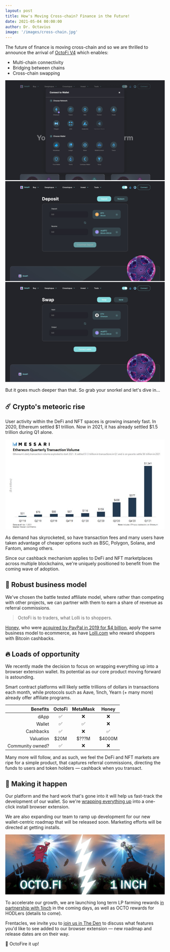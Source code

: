 ```yaml
---
layout: post
title: How's Moving Cross-chain? Finance in the Future!
date: 2021-05-04 00:00:00 
author: Dr. Octavius
image: '/images/cross-chain.jpg'
---
```


The future of finance is moving cross-chain and so we are thrilled to announce the arrival of [OctoFi V4](https://github.com/octofi/octofi-app-aquafarm/tree/v4.0) which enables:

- Multi-chain connectivity
- Bridging between chains
- Cross-chain swapping

<div class="gallery-box">
  <div class="gallery">
    <img src="/images/cross-1.jpg" alt="Multi chain connectivity">
    <img src="/images/cross-3.jpg" alt="Bridging between chains">
    <img src="/images/cross-2.jpg" alt="Crosschain swapping">
  </div>
</div>

But it goes much deeper than that. So grab your snorkel and let's dive in...

## ☄️ Crypto's meteoric rise

User activity within the DeFi and NFT spaces is growing insanely fast. In 2020, Ethereum settled $1 trillion. Now in 2021, it has already settled $1.5 trillion during Q1 alone.

![](/images/quarterly.jpg)

As demand has skyrocketed, so have transaction fees and many users have taken advantage of cheaper options such as BSC, Polygon, Solana, and Fantom, among others. 

Since our cashback mechanism applies to DeFi and NFT marketplaces across multiple blockchains, we're uniquely positioned to benefit from the coming wave of adoption.

## 💸 Robust business model
We've chosen the battle tested affiliate model, where rather than competing with other projects, we can partner with them to earn a share of revenue as referral commissions.

> OctoFi is to traders, what Lolli is to shoppers.

[Honey](https://www.joinhoney.com/), who were [acquired by PayPal in 2019 for $4 billion](https://www.pymnts.com/news/partnerships-acquisitions/2020/paypal-finalizes-4-billion-dollar-honey-acquisition/), apply the same business model to ecommerce, as have [Lolli.com](https://lolli.com/) who reward shoppers with Bitcoin cashbacks.

## 🔥 Loads of opportunity

We recently made the decision to focus on wrapping everything up into a browser extension wallet. Its potential as our core product moving forward is astounding.

Smart contract platforms will likely settle trillions of dollars in transactions each month, while protocols such as Aave, 1inch, Yearn (+ many more) already offer affiliate programs.

| Benefits | OctoFi | MetaMask | Honey |
| --: | :-: | :-: | :-: |
| dApp | ✅ | ❌ | ❌ |
| Wallet | ✅ | ✅ | ❌ |
| Cashbacks | ✅ | ❌ | ✅ |
| Valuation | $20M | $???M | $4000M |
| Community owned? | ✅ | ❌ | ❌ |

Many more will follow, and as such, we feel the DeFi and NFT markets are ripe for a simple product, that captures referral commissions, directing the funds to users and token holders — cashback when you transact.

## 🚀 Making it happen

Our platform and the hard work that's gone into it will help us fast-track the development of our wallet. So we're [wrapping everything up](/blog/browser-extentacle) into a one-click install browser extension.

We are also expanding our team to ramp up development for our new wallet-centric roadmap that will be released soon. Marketing efforts will be directed at getting installs.

![](/images/octo-1inch.jpg)

To accelerate our growth, we are launching long term LP farming rewards [in partnership with 1inch](https://app.1inch.io/#/1/dao/pools/0x0f027074edc57b01d4c0d70c04fca8d6a7d8a934/governance) in the coming days, as well as OCTO rewards for HODLers (details to come).

Frentacles, we invite you to [join us in The Den](https://den.octo.fi/d/315-what-features-would-you-like-to-see-in-our-browser-extension-wallet) to discuss what features you'd like to see added to our browser extension — new roadmap and release dates are on their way.

🐙 OctoFire it up!
